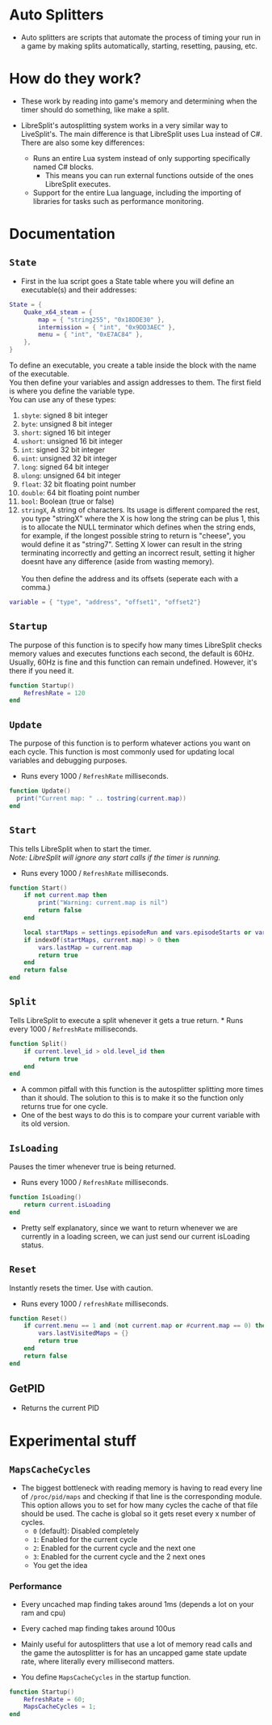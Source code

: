 # Auto Splitters

* Auto splitters are scripts that automate the process of timing your run in a game by making splits automatically, starting, resetting, pausing, etc.

# How do they work?

* These work by reading into game's memory and determining when the timer should do something, like make a split.

* LibreSplit's autosplitting system works in a very similar way to LiveSplit's. The main difference is that LibreSplit uses Lua instead of C#. There are also some key differences:
    * Runs an entire Lua system instead of only supporting specifically named C# blocks.
        * This means you can run external functions outside of the ones LibreSplit executes.
    * Support for the entire Lua language, including the importing of libraries for tasks such as performance monitoring.

# Documentation

## `State`
* First in the lua script goes a State table where you will define an executable(s) and their addresses:

```lua
State = {
	Quake_x64_steam = {
		map = { "string255", "0x18DDE30" },
		intermission = { "int", "0x9DD3AEC" },
		menu = { "int", "0xE7AC84" },
	},
}
```
To define an executable, you create a table inside the block with the name of the executable.\
You then define your variables and assign addresses to them. The first field is where you define the variable type.\
You can use any of these types:
1. `sbyte`: signed 8 bit integer
2. `byte`: unsigned 8 bit integer
3. `short`: signed 16 bit integer
4. `ushort`: unsigned 16 bit integer
5. `int`: signed 32 bit integer
6. `uint`: unsigned 32 bit integer
7. `long`: signed 64 bit integer
8. `ulong`: unsigned 64 bit integer
9. `float`: 32 bit floating point number
10. `double`: 64 bit floating point number
11. `bool`: Boolean (true or false)
12. `stringX`, A string of characters. Its usage is different compared the rest, you type "stringX" where the X is how long the string can be plus 1, this is to allocate the NULL terminator which defines when the string ends, for example, if the longest possible string to return is "cheese", you would define it as "string7". Setting X lower can result in the string terminating incorrectly and getting an incorrect result, setting it higher doesnt have any difference (aside from wasting memory).\
\
You then define the address and its offsets (seperate each with a comma.)
```lua
variable = { "type", "address", "offset1", "offset2"}
```

## `Startup`
 The purpose of this function is to specify how many times LibreSplit checks memory values and executes functions each second, the default is 60Hz. Usually, 60Hz is fine and this function can remain undefined. However, it's there if you need it.
```lua
function Startup()
    RefreshRate = 120
end
```


## `Update`
 The purpose of this function is to perform whatever actions you want on each cycle.
 This function is most commonly used for updating local variables and debugging purposes.
* Runs every 1000 / `RefreshRate` milliseconds.
```lua
function Update()
  print("Current map: " .. tostring(current.map))
end
```


## `Start`
This tells LibreSplit when to start the timer.\
_Note: LibreSplit will ignore any start calls if the timer is running._
* Runs every 1000 / `RefreshRate` milliseconds.
```lua
function Start()
	if not current.map then
		print("Warning: current.map is nil")
		return false
	end

	local startMaps = settings.episodeRun and vars.episodeStarts or vars.fullGameStarts
	if indexOf(startMaps, current.map) > 0 then
		vars.lastMap = current.map
		return true
	end
	return false
end
```

## `Split`
Tells LibreSplit to execute a split whenever it gets a true return.
    * Runs every 1000 / `RefreshRate` milliseconds.
```lua
function Split()
    if current.level_id > old.level_id then
        return true
    end
end
```
* A common pitfall with this function is the autosplitter splitting more times than it should. The solution to this is to make it so the function only returns true for one cycle.
* One of the best ways to do this is to compare your current variable with its old version.

## `IsLoading`
Pauses the timer whenever true is being returned.
* Runs every 1000 / `RefreshRate` milliseconds.
```lua
function IsLoading()
    return current.isLoading
end
```
* Pretty self explanatory, since we want to return whenever we are currently in a loading screen, we can just send our current isLoading status.

## `Reset`
Instantly resets the timer. Use with caution.
* Runs every 1000 / `refreshRate` milliseconds.
```lua
function Reset()
	if current.menu == 1 and (not current.map or #current.map == 0) then
		vars.lastVisitedMaps = {}
		return true
	end
	return false
end
```


## GetPID
* Returns the current PID

# Experimental stuff
## `MapsCacheCycles`
* The biggest bottleneck with reading memory is having to read every line of `/proc/pid/maps` and checking if that line is the corresponding module. This option allows you to set for how many cycles the cache of that file should be used. The cache is global so it gets reset every x number of cycles.
    * `0` (default): Disabled completely
    * `1`: Enabled for the current cycle
    * `2`: Enabled for the current cycle and the next one
    * `3`: Enabled for the current cycle and the 2 next ones
    * You get the idea

### Performance
* Every uncached map finding takes around 1ms (depends a lot on your ram and cpu)
* Every cached map finding takes around 100us

* Mainly useful for autosplitters that use a lot of memory read calls and the game the autosplitter is for has an uncapped game state update rate, where literally every millisecond matters.
* You define `MapsCacheCycles` in the startup function.
```lua
function Startup()
    RefreshRate = 60;
    MapsCacheCycles = 1;
end
```
